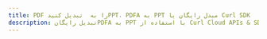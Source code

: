 ---title: PDF را به  تبدیل کنیدPPT، PDFA به PPT مبدل رایگان یا Curl SDKdescription: تبدیل رایگانPDFA به PPT با استفاده از Curl Cloud APIs & SDK همچنین اسناد PDF را در Cloud ایجاد، ویرایش و رندر کنید.---